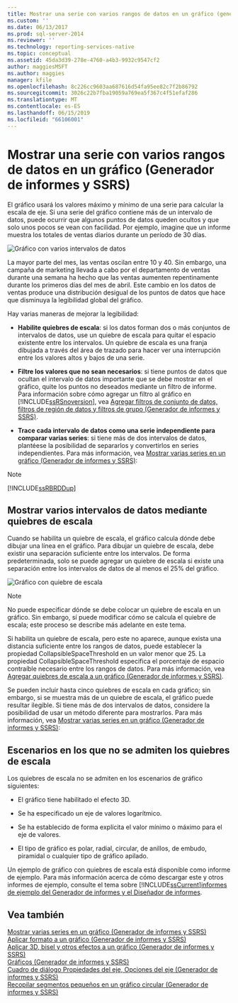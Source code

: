 ```yaml
---
title: Mostrar una serie con varios rangos de datos en un gráfico (generador de informes y SSRS) | Microsoft Docs
ms.custom: ''
ms.date: 06/13/2017
ms.prod: sql-server-2014
ms.reviewer: ''
ms.technology: reporting-services-native
ms.topic: conceptual
ms.assetid: 45da3d39-278e-4760-a4b3-9932c9547cf2
author: maggiesMSFT
ms.author: maggies
manager: kfile
ms.openlocfilehash: 8c226cc9603aa687616d54fa95ee82c7f2b86792
ms.sourcegitcommit: 3026c22b7fba19059a769ea5f367c4f51efaf286
ms.translationtype: MT
ms.contentlocale: es-ES
ms.lasthandoff: 06/15/2019
ms.locfileid: "66106001"
---
```

# <a name="displaying-a-series-with-multiple-data-ranges-on-a-chart-report-builder-and-ssrs"></a>Mostrar una serie con varios rangos de datos en un gráfico (Generador de informes y SSRS)
  El gráfico usará los valores máximo y mínimo de una serie para calcular la escala de eje. Si una serie del gráfico contiene más de un intervalo de datos, puede ocurrir que algunos puntos de datos queden ocultos y que solo unos pocos se vean con facilidad. Por ejemplo, imagine que un informe muestra los totales de ventas diarios durante un período de 30 días.  
  
 ![Gráfico con varios intervalos de datos](../media/rs-multipledatarangeschart.gif "Gráfico con varios intervalos de datos")  
  
 La mayor parte del mes, las ventas oscilan entre 10 y 40. Sin embargo, una campaña de marketing llevada a cabo por el departamento de ventas durante una semana ha hecho que las ventas aumenten repentinamente durante los primeros días del mes de abril. Este cambio en los datos de ventas produce una distribución desigual de los puntos de datos que hace que disminuya la legibilidad global del gráfico.  
  
 Hay varias maneras de mejorar la legibilidad:  
  
-   **Habilite quiebres de escala**: si los datos forman dos o más conjuntos de intervalos de datos, use un quiebre de escala para quitar el espacio existente entre los intervalos. Un quiebre de escala es una franja dibujada a través del área de trazado para hacer ver una interrupción entre los valores altos y bajos de una serie.  
  
-   **Filtre los valores que no sean necesarios**: si tiene puntos de datos que ocultan el intervalo de datos importante que se debe mostrar en el gráfico, quite los puntos no deseados mediante un filtro de informe. Para información sobre cómo agregar un filtro al gráfico en [!INCLUDE[ssRSnoversion](../../includes/ssrsnoversion-md.md)], vea [Agregar filtros de conjunto de datos, filtros de región de datos y filtros de grupo &#40;Generador de informes y SSRS&#41;](add-dataset-filters-data-region-filters-and-group-filters.md).  
  
-   **Trace cada intervalo de datos como una serie independiente para comparar varias series**: si tiene más de dos intervalos de datos, plantéese la posibilidad de separarlos y convertirlos en series independientes. Para más información, vea [Mostrar varias series en un gráfico &#40;Generador de informes y SSRS&#41;](multiple-series-on-a-chart-report-builder-and-ssrs.md):  
  
> [!NOTE]  
>  [!INCLUDE[ssRBRDDup](../../includes/ssrbrddup-md.md)]  
  
## <a name="displaying-multiple-data-ranges-using-scale-breaks"></a>Mostrar varios intervalos de datos mediante quiebres de escala  
 Cuando se habilita un quiebre de escala, el gráfico calcula dónde debe dibujar una línea en el gráfico. Para dibujar un quiebre de escala, debe existir una separación suficiente entre los intervalos. De forma predeterminada, solo se puede agregar un quiebre de escala si existe una separación entre los intervalos de datos de al menos el 25% del gráfico.  
  
 ![Gráfico con quiebre de escala](../media/rs-multipledatarangeschart-scalebreak.gif "Gráfico con quiebre de escala")  
  
> [!NOTE]  
>  No puede especificar dónde se debe colocar un quiebre de escala en un gráfico. Sin embargo, sí puede modificar cómo se calcula el quiebre de escala; este proceso se describe más adelante en este tema.  
  
 Si habilita un quiebre de escala, pero este no aparece, aunque exista una distancia suficiente entre los rangos de datos, puede establecer la propiedad CollapsibleSpaceThreshold en un valor menor que 25. La propiedad CollapsibleSpaceThreshold especifica el porcentaje de espacio contraíble necesario entre los rangos de datos. Para más información, vea [Agregar quiebres de escala a un gráfico &#40;Generador de informes y SSRS&#41;](add-scale-breaks-to-a-chart-report-builder-and-ssrs.md).  
  
 Se pueden incluir hasta cinco quiebres de escala en cada gráfico; sin embargo, si se muestra más de un quiebre de escala, el gráfico puede resultar ilegible. Si tiene más de dos intervalos de datos, considere la posibilidad de usar un método diferente para mostrarlos. Para más información, vea [Mostrar varias series en un gráfico &#40;Generador de informes y SSRS&#41;](multiple-series-on-a-chart-report-builder-and-ssrs.md):  
  
## <a name="unsupported-scale-break-scenarios"></a>Escenarios en los que no se admiten los quiebres de escala  
 Los quiebres de escala no se admiten en los escenarios de gráfico siguientes:  
  
-   El gráfico tiene habilitado el efecto 3D.  
  
-   Se ha especificado un eje de valores logarítmico.  
  
-   Se ha establecido de forma explícita el valor mínimo o máximo para el eje de valores.  
  
-   El tipo de gráfico es polar, radial, circular, de anillos, de embudo, piramidal o cualquier tipo de gráfico apilado.  
  
 Un ejemplo de gráfico con quiebres de escala está disponible como informe de ejemplo. Para más información acerca de cómo descargar este y otros informes de ejemplo, consulte el tema sobre [!INCLUDE[ssCurrent](../../includes/sscurrent-md.md)][informes de ejemplo del Generador de informes y el Diseñador de informes](https://go.microsoft.com/fwlink/?LinkId=198283).  
  
## <a name="see-also"></a>Vea también  
 [Mostrar varias series en un gráfico &#40;Generador de informes y SSRS&#41;](multiple-series-on-a-chart-report-builder-and-ssrs.md)   
 [Aplicar formato a un gráfico &#40;Generador de informes y SSRS&#41;](formatting-a-chart-report-builder-and-ssrs.md)   
 [Aplicar 3D, bisel y otros efectos a un gráfico &#40;Generador de informes y SSRS&#41;](chart-effects-3d-bevel-and-other-report-builder.md)   
 [Gráficos &#40;Generador de informes y SSRS&#41;](charts-report-builder-and-ssrs.md)   
 [Cuadro de diálogo Propiedades del eje, Opciones del eje &#40;Generador de informes y SSRS&#41;](../axis-properties-dialog-box-axis-options-report-builder-and-ssrs.md)   
 [Recopilar segmentos pequeños en un gráfico circular &#40;Generador de informes y SSRS&#41;](collect-small-slices-on-a-pie-chart-report-builder-and-ssrs.md)  
  
  
